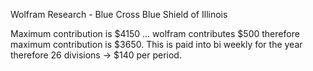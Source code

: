 Wolfram Research - Blue Cross Blue Shield of Illinois

Maximum contribution is $4150 ... wolfram contributes $500 therefore maximum contribution is $3650. This is paid into bi weekly for the year therefore 26 divisions -> $140 per period.